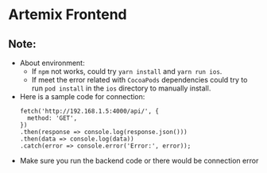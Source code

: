 # Artemix Frontend

## Note:
- About environment: 
  - If `npm` not works, could try `yarn install` and `yarn run ios`. 
  - If meet the error related with `CocoaPods` dependencies could try to run `pod install` in the `ios` directory to manually install.
- Here is a sample code for connection:
  ```
  fetch('http://192.168.1.5:4000/api/', {
    method: 'GET',
  })
  .then(response => console.log(response.json()))
  .then(data => console.log(data))
  .catch(error => console.error('Error:', error));
  ```
- Make sure you run the backend code or there would be connection error